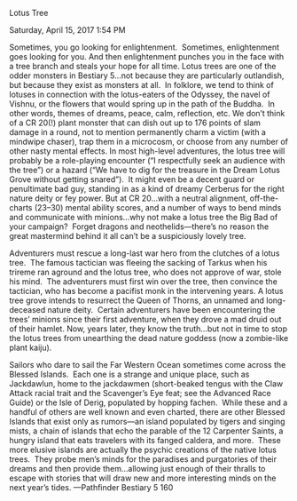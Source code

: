 Lotus Tree 

Saturday, April 15, 2017
1:54 PM

Sometimes, you go looking for enlightenment.  Sometimes, enlightenment goes looking for you.
And then enlightenment punches you in the face with a tree branch and steals your hope for all time. 
Lotus trees are one of the odder monsters in Bestiary 5…not because they are particularly outlandish, but because they exist as monsters at all.  In folklore, we tend to think of lotuses in connection with the lotus-eaters of the Odyssey, the navel of Vishnu, or the flowers that would spring up in the path of the Buddha.  In other words, themes of dreams, peace, calm, reflection, etc. 
We don’t think of a CR 20(!) plant monster that can dish out up to 176 points of slam damage in a round, not to mention permanently charm a victim (with a mindwipe chaser), trap them in a microcosm, or choose from any number of other nasty mental effects. 
In most high-level adventures, the lotus tree will probably be a role-playing encounter (“I respectfully seek an audience with the tree”) or a hazard (“We have to dig for the treasure in the Dream Lotus Grove without getting snared”).  It might even be a decent guard or penultimate bad guy, standing in as a kind of dreamy Cerberus for the right nature deity or fey power.
But at CR 20…with a neutral alignment, off-the-charts (23–30) mental ability scores, and a number of ways to bend minds and communicate with minions…why not make a lotus tree the Big Bad of your campaign?  Forget dragons and neothelids—there’s no reason the great mastermind behind it all can’t be a suspiciously lovely tree.

Adventurers must rescue a long-last war hero from the clutches of a lotus tree.  The famous tactician was fleeing the sacking of Tarkus when his trireme ran aground and the lotus tree, who does not approve of war, stole his mind.  The adventurers must first win over the tree, then convince the tactician, who has become a pacifist monk in the intervening years.
A lotus tree grove intends to resurrect the Queen of Thorns, an unnamed and long-deceased nature deity.  Certain adventurers have been encountering the trees’ minions since their first adventure, when they drove a mad druid out of their hamlet. Now, years later, they know the truth…but not in time to stop the lotus trees from unearthing the dead nature goddess (now a zombie-like plant kaiju).

Sailors who dare to sail the Far Western Ocean sometimes come across the Blessed Islands.  Each one is a strange and unique place, such as Jackdawlun, home to the jackdawmen (short-beaked tengus with the Claw Attack racial trait and the Scavenger’s Eye feat; see the Advanced Race Guide) or the Isle of Derig, populated by hopping fachen.  While these and a handful of others are well known and even charted, there are other Blessed Islands that exist only as rumors—an island populated by tigers and singing mists, a chain of islands that echo the parable of the 12 Carpenter Saints, a hungry island that eats travelers with its fanged caldera, and more.  These more elusive islands are actually the psychic creations of the native lotus trees.  They probe men’s minds for the paradises and purgatories of their dreams and then provide them…allowing just enough of their thralls to escape with stories that will draw new and more interesting minds on the next year’s tides.
—Pathfinder Bestiary 5 160